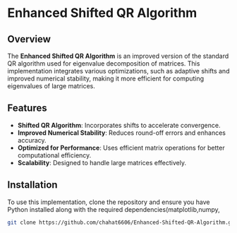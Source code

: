 # Enhanced Shifted QR Algorithm

## Overview

The **Enhanced Shifted QR Algorithm** is an improved version of the standard QR algorithm used for eigenvalue decomposition of matrices. This implementation integrates various optimizations, such as adaptive shifts and improved numerical stability, making it more efficient for computing eigenvalues of large matrices.

## Features

- **Shifted QR Algorithm**: Incorporates shifts to accelerate convergence.
- **Improved Numerical Stability**: Reduces round-off errors and enhances accuracy.
- **Optimized for Performance**: Uses efficient matrix operations for better computational efficiency.
- **Scalability**: Designed to handle large matrices effectively.

## Installation

To use this implementation, clone the repository and ensure you have Python installed along with the required dependencies(matplotlib,numpy,

```sh
git clone https://github.com/chahat6606/Enhanced-Shifted-QR-Algorithm.git
